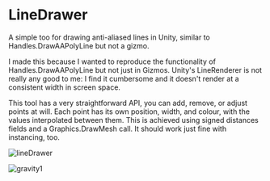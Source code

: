 # LineDrawer
A simple too for drawing anti-aliased lines in Unity, similar to Handles.DrawAAPolyLine but not a gizmo. 

I made this because I wanted to reproduce the functionality of Handles.DrawAAPolyLine but not just in Gizmos. Unity's LineRenderer is not really any good to me: I find it cumbersome and it doesn't render at a consistent width in screen space. 

This tool has a very straightforward API, you can add, remove, or adjust points at will. Each point has its own position, width, and colour, with the values interpolated between them. This is achieved using signed distances fields and a Graphics.DrawMesh call. It should work just fine with instancing, too.

![lineDrawer](https://user-images.githubusercontent.com/18707147/123711084-c697cb80-d867-11eb-939c-06056db5f1ff.gif)

![gravity1](https://user-images.githubusercontent.com/18707147/123711122-d6afab00-d867-11eb-8b6f-002dc0c94c61.gif)
